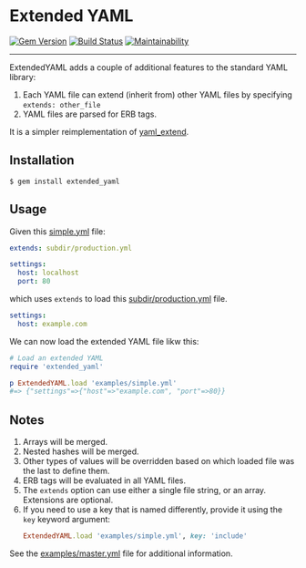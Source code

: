 Extended YAML
==================================================

[![Gem Version](https://badge.fury.io/rb/extended_yaml.svg)](https://badge.fury.io/rb/extended_yaml)
[![Build Status](https://travis-ci.com/DannyBen/extended_yaml.svg?branch=master)](https://travis-ci.com/DannyBen/extended_yaml)
[![Maintainability](https://api.codeclimate.com/v1/badges/0d162ff84c50abe7c83a/maintainability)](https://codeclimate.com/github/DannyBen/extended_yaml/maintainability)

---

ExtendedYAML adds a couple of additional features to the standard YAML 
library:

1. Each YAML file can extend (inherit from) other YAML files by specifying
   `extends: other_file` 
2. YAML files are parsed for ERB tags.

It is a simpler reimplementation of [yaml_extend][1].


Installation
--------------------------------------------------


    $ gem install extended_yaml



Usage
--------------------------------------------------

Given this [simple.yml](examples/simple.yml) file:

```yaml
extends: subdir/production.yml

settings:
  host: localhost
  port: 80
```

which uses `extends` to load this
[subdir/production.yml](examples/subdir/production.yml) file.

```yaml
settings:
  host: example.com
```

We can now load the extended YAML file likw this:

```ruby
# Load an extended YAML
require 'extended_yaml'

p ExtendedYAML.load 'examples/simple.yml'
#=> {"settings"=>{"host"=>"example.com", "port"=>80}}
```

Notes
--------------------------------------------------

1. Arrays will be merged.
2. Nested hashes will be merged.
3. Other types of values will be overridden based on which loaded file was
   the last to define them.
4. ERB tags will be evaluated in all YAML files.
5. The `extends` option can use either a single file string, or an array. 
   Extensions are optional.
6. If you need to use a key that is named differently, provide it using the
   `key` keyword argument:
   ```ruby
   ExtendedYAML.load 'examples/simple.yml', key: 'include'
   ```

See the [examples/master.yml](examples/master.yml) file for additional
information.


[1]: https://github.com/magynhard/yaml_extend